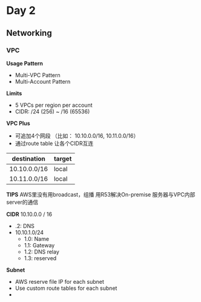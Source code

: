 # Day 2
## Networking
### VPC
**Usage Pattern**
- Multi-VPC Pattern
- Multi-Account Pattern

**Limits**
- 5 VPCs per region per account
- CIDR: /24 (256) ~ /16 (65536)

**VPC Plus**
- 可追加4个网段 （比如： 10.10.0.0/16, 10.11.0.0/16）
- 通过route table  让各个CIDR互连

| destination | target |
|--|--|
| 10.10.0.0/16 | local |
| 10.11.0.0/16 | local |


**TIPS**
AWS里没有用broadcast，组播
用R53解决On-premise 服务器与VPC内部server的通信

**CIDR**
10.10.0.0 / 16
- .2: DNS
- 10.10.1.0/24
	- 1.0: Name
	- 1.1: Gateway
	- 1.2: DNS relay
	- 1.3: reserved

**Subnet**
- AWS reserve file IP for each subnet
- Use custom route tables for each subnet
- 

<!--stackedit_data:
eyJoaXN0b3J5IjpbLTExNzUxNzQxNDksLTIxMjAyNDM5NSwtMT
MxOTkwMzc2Myw0MjQzOTM1ODMsMTgzODUxNjc0NV19
-->